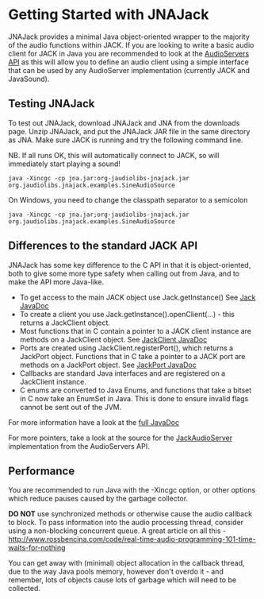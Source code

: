 # Getting Started with JNAJack #

JNAJack provides a minimal Java object-oriented wrapper to the majority of the audio functions within JACK. If you are looking to write a basic audio client for JACK in Java you are recommended to look at the [AudioServers API](GettingStarted_AudioServers.md) as this will allow you to define an audio client using a simple interface that can be used by any AudioServer implementation (currently JACK and JavaSound).

## Testing JNAJack ##

To test out JNAJack, download JNAJack and JNA from the downloads page. Unzip JNAJack, and put the JNAJack JAR file in the same directory as JNA. Make sure JACK is running and try the following command line.

NB. If all runs OK, this will automatically connect to JACK, so will immediately start playing a sound!

```
java -Xincgc -cp jna.jar:org-jaudiolibs-jnajack.jar org.jaudiolibs.jnajack.examples.SineAudioSource
```

On Windows, you need to change the classpath separator to a semicolon

```
java -Xincgc -cp jna.jar;org-jaudiolibs-jnajack.jar org.jaudiolibs.jnajack.examples.SineAudioSource
```


## Differences to the standard JACK API ##

JNAJack has some key difference to the C API in that it is object-oriented, both to give some more type safety when calling out from Java, and to make the API more Java-like.

  * To get access to the main JACK object use Jack.getInstance() See [Jack JavaDoc](http://java-audio-utils.googlecode.com/hg/javadoc/jnajack/org/jaudiolibs/jnajack/Jack.html)
  * To create a client you use Jack.getInstance().openClient(...) - this returns a JackClient object.
  * Most functions that in C contain a pointer to a JACK client instance are methods on a JackClient object.  See [JackClient JavaDoc](http://java-audio-utils.googlecode.com/hg/javadoc/jnajack/org/jaudiolibs/jnajack/JackClient.html)
  * Ports are created using JackClient.registerPort(), which returns a JackPort object. Functions that in C take a pointer to a JACK port are methods on a JackPort object. See [JackPort JavaDoc](http://java-audio-utils.googlecode.com/hg/javadoc/jnajack/org/jaudiolibs/jnajack/JackPort.html)
  * Callbacks are standard Java interfaces and are registered on a JackClient instance.
  * C enums are converted to Java Enums, and functions that take a bitset in C now take an EnumSet in Java. This is done to ensure invalid flags cannot be sent out of the JVM.

For more information have a look at the [full JavaDoc](http://java-audio-utils.googlecode.com/hg/javadoc/jnajack/index.html)

For more pointers, take a look at the source for the [JackAudioServer](http://code.google.com/p/praxis/source/browse/audio.servers.jack/src/org/jaudiolibs/audioservers/jack/JackAudioServer.java) implementation from the AudioServers API.

## Performance ##

You are recommended to run Java with the -Xincgc option, or other options which reduce pauses caused by the garbage collector.

**DO NOT** use synchronized methods or otherwise cause the audio callback to block. To pass information into the audio processing thread, consider using a non-blocking concurrent queue. A great article on all this - http://www.rossbencina.com/code/real-time-audio-programming-101-time-waits-for-nothing

You can get away with (minimal) object allocation in the callback thread, due to the way Java pools memory, however don't overdo it - and remember, lots of objects cause lots of garbage which will need to be collected.